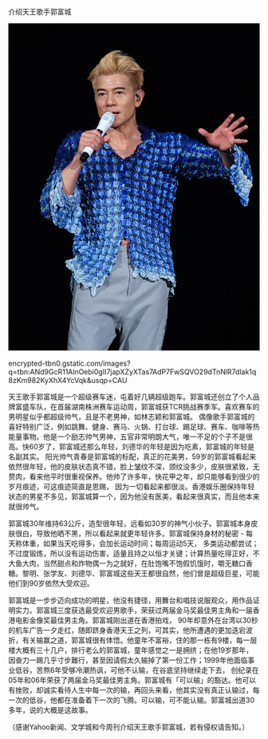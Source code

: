 介绍天王歌手郭富城


![介绍天王歌手郭富城](https://github.com/ywangnccu/ywang/blob/main/images/Fucheng_Guo.jpeg)

encrypted-tbn0.gstatic.com/images?q=tbn:ANd9GcR11AlnOebi0gII7japXZyXTas7AdP7FwSQVO29dTnNlR7dlak1q8zKm982KyXhX4YcVqk&usqp=CAU

天王歌手郭富城是一个超级赛车迷，屯着好几辆超级跑车。郭富城还创立了个人品牌富盛车队，在首届湖南株洲赛车运动周，郭富城获TCR挑战赛季军。喜欢赛车的男明星似乎都超级帅气，且是不老男神，如林志颖和郭富城。
偶像歌手郭富城的喜好特别广泛，例如跳舞、健身、赛马、火锅、打台球、踢足球、赛车、咖啡等热能量事物。他是一个励志帅气男神，五官非常明朗大气，唯一不足的个子不是很高。快60岁了，郭富城还那么年轻，刘德华的年轻是因为吃素，郭富城的年轻是名副其实。
阳光帅气青春是郭富城的标配，真正的花美男，59岁的郭富城看起来依然很年轻，他的皮肤状态真不错，脸上皱纹不深，颈纹没多少，皮肤很紧致，无赘肉，看来他平时很重视保养。他帅了许多年，快花甲之年，却只能够看到很少的岁月痕迹，可这痕迹简直是恩赐，
因为一切看起来都很淡。香港娱乐圈保持年轻状态的男星不多见，郭富城算一个，因为他没有医美，看起来很真实，而且他本来就很帅气。

郭富城30年维持63公斤，造型很年轻，远看如30岁的神气小伙子。郭富城本身皮肤很白，导致他晒不黑，所以看起来就更年轻许多。郭富城保持身材的秘密 - 每天称体重，如果当天吃得多，会加长运动时间；每周运动5天，
多类运动都尝试；不过度锻炼，所以没有运动伤害，适量且持之以恒才关键；计算热量吃得正好，不大鱼大肉，当然甜点和炸物偶一为之就好，在肚饱嘴不饱假饥饿时，嚼无糖口香糖。黎明、张学友、刘德华、郭富城这些天王都很自然，他们曾是超级巨星，可能他们到90岁依然大受欢迎。

郭富城是一步步迈向成功的明星，他没有捷径，用舞台和唱技说服观众，用作品证明实力。郭富城三度获选最受欢迎男歌手，荣获过两届金马奖最佳男主角和一届香港电影金像奖最佳男主角。郭富城刚出道在香港拍戏，
90年却意外在台湾以30秒的机车广告一夕走红，随即跻身香港天王之列，可其实，他所遭遇的更加迭宕波折，有关输赢之道，郭富城很有体悟。他童年不富裕，住的那一栋有9楼，每一层楼大概有三十几户，排行老么的郭富城，童年感觉之一是拥挤；在他19岁那年，
因奋力一踢几乎寸步難行，甚至因请假太久输掉了第一份工作；1999年他面临事业低谷，苦熬6年受够冷潮热讽，可他不认输，在谷底坚持继续走下去，
创纪录在05年和06年荣获了两届金马奖最佳男主角。郭富城有「可以输」的豁达。他可以有挫败，却诚实看待人生中每一次的输，再回头来看，他其实没有真正认输过，每一次的低谷，他都在准备着下一次的飞腾。可以输，可不能认输。郭富城出道30多年，说的大概是这故事。


（感谢Yahoo新闻、文学城和今周刊介绍天王歌手郭富城，若有侵权请告知。）

